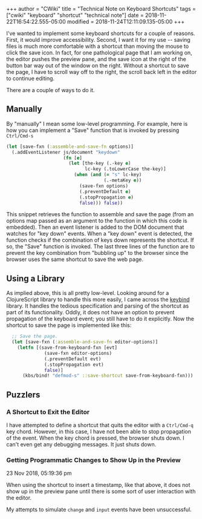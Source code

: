 +++
author = "CWiki"
title = "Technical Note on Keyboard Shortcuts"
tags = ["cwiki" "keyboard" "shortcut" "technical note"]
date = 2018-11-22T16:54:22.555-05:00
modified = 2018-11-24T12:11:09.135-05:00
+++

I've wanted to implement some keyboard shortcuts for a couple of reasons. First, it would improve accessibility. Second, I want it for my use -- saving files is much more comfortable with a shortcut than moving the mouse to click the save icon. In fact, for one pathological page that I am working on, the editor pushes the preview pane, and the save icon at the right of the button bar way out of the window on the right. Without a shortcut to save the page, I have to scroll way off to the right, the scroll back left in the editor to continue editing.

There are a couple of ways to do it.

## Manually ##

By "manually" I mean some low-level programming. For example, here is how you can implement a "Save" function that is invoked by pressing `Ctrl/Cmd-s`

```clojure
(let [save-fxn (:assemble-and-save-fn options)]
  (.addEventListener js/document "keydown"
                     (fn [e]
                       (let [the-key (.-key e)
                             lc-key (.toLowerCase the-key)]
                         (when (and (= "s" lc-key)
                                    (.-metaKey e))
                           (save-fxn options)
                           (.preventDefault e)
                           (.stopPropagation e)
                           false))) false))
```

This snippet retrieves the function to assemble and save the page (from an options map passed as an argument to the function in which this code is embedded). Then an event listener is added to the DOM document that watches for "key down" events. When a "key down" event is detected, the function checks if the combination of keys down represents the shortcut. If so, the "Save" function is invoked. The last three lines of the function are to prevent the key combination from "bubbling up" to the browser since the browser uses the same shortcut to save the web page.

## Using a Library ##

As implied above, this is all pretty low-level. Looking around for a ClojureScript library to handle this more easily, I came across the [keybind](https://github.com/piranha/keybind) library. It handles the tedious specification and parsing of the shortcut as part of its functionality. Oddly, it does not have an option to prevent propagation of the keyboard event; you still have to do it explicitly. Now the shortcut to save the page is implemented like this:

```clojure
  ;; Save the page.
  (let [save-fxn (:assemble-and-save-fn editor-options)]
    (letfn [(save-from-keyboard-fxn [evt]
              (save-fxn editor-options)
              (.preventDefault evt)
              (.stopPropagation evt)
              false)]
      (kbs/bind! "defmod-s" ::save-shortcut save-from-keyboard-fxn)))
```

## Puzzlers ##

### A Shortcut to Exit the Editor ###

I have attempted to define a shortcut that quits the editor with a `Ctrl/Cmd-q` key chord. However, in this case,​ I have not been able to stop propagation of the event. When the key chord is pressed, the browser shuts down. I can't even get any debugging messages. It just shuts down.

### Getting Programmatic Changes to Show Up in the Preview ###

23 Nov 2018, 05:19:36 pm

When using the shortcut to insert a timestamp, like that above, it does not show up in the preview pane until there is some sort of user interaction with the editor.

My attempts to simulate `change` and `input` events have been unsuccessful.